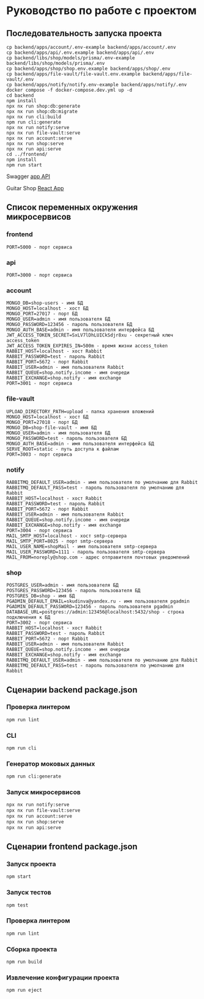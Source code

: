 # Руководство по работе с проектом

## Последовательность запуска проекта

```
cp backend/apps/account/.env-example backend/apps/account/.env
cp backend/apps/api/.env.example backend/apps/api/.env
cp backend/libs/shop/models/prisma/.env-example backend/libs/shop/models/prisma/.env
cp backend/apps/shop/shop.env.example backend/apps/shop/.env
cp backend/apps/file-vault/file-vault.env.example backend/apps/file-vault/.env
cp backend/apps/notify/notify.env-example backend/apps/notify/.env
docker compose -f docker-compose.dev.yml up -d
cd backend
npm install
npx nx run shop:db:generate
npx nx run shop:db:migrate
npx nx run cli:build
npm run cli:generate
npx nx run notify:serve
npx nx run file-vault:serve
npx nx run account:serve
npx nx run shop:serve
npx nx run api:serve
cd ../frontend/
npm install
npm run start
```

Swagger [app API](http://localhost:3000/spec#/)

Guitar Shop [React App](http://localhost:5000)

## Список переменных окружения микросервисов

### frontend

```
PORT=5000 - порт сервиса
```

### api

```
PORT=3000 - порт сервиса
```

### account

```
MONGO_DB=shop-users - имя БД
MONGO_HOST=localhost - хост БД
MONGO_PORT=27017 - порт БД
MONGO_USER=admin - имя пользователя БД
MONGO_PASSWORD=123456 - пароль пользователя БД
MONGO_AUTH_BASE=admin - имя пользователя интерфейса БД
JWT_ACCESS_TOKEN_SECRET=SxLV7lDhLUICkSdjr8xu - секретный ключ access_token
JWT_ACCESS_TOKEN_EXPIRES_IN=500m - время жизни access_token
RABBIT_HOST=localhost - хост Rabbit
RABBIT_PASSWORD=test - пароль Rabbit
RABBIT_PORT=5672 - порт Rabbit
RABBIT_USER=admin - имя пользователя Rabbit
RABBIT_QUEUE=shop.notify.income - имя очереди
RABBIT_EXCHANGE=shop.notify - имя exchange
PORT=3001 - порт сервиса
```

### file-vault

```
UPLOAD_DIRECTORY_PATH=upload - папка хранения вложений
MONGO_HOST=localhost - хост БД
MONGO_PORT=27018 - порт БД
MONGO_DB=shop-file-vault - имя БД
MONGO_USER=admin - имя пользователя БД
MONGO_PASSWORD=test - пароль пользователя БД
MONGO_AUTH_BASE=admin - имя пользователя интерфейса БД
SERVE_ROOT=static - путь доступа к файлам
PORT=3003 - порт сервиса
```

### notify

```
RABBITMQ_DEFAULT_USER=admin - имя пользователя по умолчанию для Rabbit
RABBITMQ_DEFAULT_PASS=test - пароль пользователя по умолчанию для Rabbit
RABBIT_HOST=localhost - хост Rabbit
RABBIT_PASSWORD=test - пароль Rabbit
RABBIT_PORT=5672 - порт Rabbit
RABBIT_USER=admin - имя пользователя Rabbit
RABBIT_QUEUE=shop.notify.income - имя очереди
RABBIT_EXCHANGE=shop.notify - имя exchange
PORT=3004 - порт сервиса
MAIL_SMTP_HOST=localhost - хост smtp-сервера
MAIL_SMTP_PORT=8025 - порт smtp-сервера
MAIL_USER_NAME=shopMail - имя пользователя smtp-сервера
MAIL_USER_PASSWORD=1111 - пароль пользователя smtp-сервера
MAIL_FROM=noreply@shop.com - адрес отправителя почтовых уведомлений
```

### shop

```
POSTGRES_USER=admin - имя пользователя БД
POSTGRES_PASSWORD=123456 - пароль пользователя БД
POSTGRES_DB=shop - имя БД
PGADMIN_DEFAULT_EMAIL=skudinva@yandex.ru - имя пользователя pgadmin
PGADMIN_DEFAULT_PASSWORD=123456 - пароль пользователя pgadmin
DATABASE_URL=postgres://admin:123456@localhost:5432/shop - строка подключения к БД
PORT=3002 - порт сервиса
RABBIT_HOST=localhost - хост Rabbit
RABBIT_PASSWORD=test - пароль Rabbit
RABBIT_PORT=5672 - порт Rabbit
RABBIT_USER=admin - имя пользователя Rabbit
RABBIT_QUEUE=shop.notify.income - имя очереди
RABBIT_EXCHANGE=shop.notify - имя exchange
RABBITMQ_DEFAULT_USER=admin - имя пользователя по умолчанию для Rabbit
RABBITMQ_DEFAULT_PASS=test - пароль пользователя по умолчанию для Rabbit
```

## Сценарии backend package.json

### Проверка линтером

```bash
npm run lint
```

### CLI

```bash
npm run cli
```

### Генератор моковых данных

```bash
npm run cli:generate
```

### Запуск микросервисов

```bash
npx nx run notify:serve
npx nx run file-vault:serve
npx nx run account:serve
npx nx run shop:serve
npx nx run api:serve
```

## Сценарии frontend package.json

### Запуск проекта

```bash
npm start
```

### Запуск тестов

```bash
npm test
```

### Проверка линтером

```bash
npm run lint
```

### Сборка проекта

```bash
npm run build
```

### Извлечение конфигурации проекта

```bash
npm run eject
```

